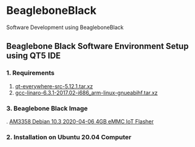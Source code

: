 # BeagleboneBlack
Software Development using BeagleboneBlack

## Beaglebone Black Software Environment Setup using QT5 IDE
### 1. Requirements
1)  [qt-everywhere-src-5.12.1.tar.xz](https://download.qt.io/archive/qt/5.12/5.12.1/single/)
2)  [gcc-linaro-6.3.1-2017.02-i686_arm-linux-gnueabihf.tar.xz](https://releases.linaro.org/components/toolchain/binaries/6.3-2017.02/arm-linux-gnueabihf/)

### 3. Beaglebone Black Image
\. [AM3358 Debian 10.3 2020-04-06 4GB eMMC IoT Flasher](https://beagleboard.org/latest-images)

### 2. Installation on Ubuntu 20.04 Computer


